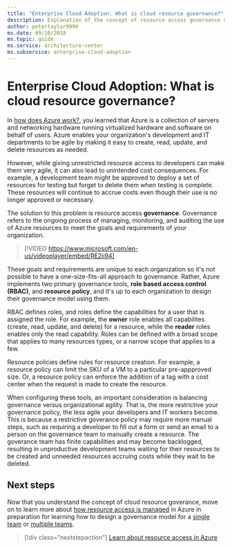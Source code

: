 ```yaml
---
title: "Enterprise Cloud Adoption: What is cloud resource governance?"
description: Explanation of the concept of resource access governance on Azure
author: petertaylor9999
ms.date: 09/10/2018
ms.topic: guide
ms.service: architecture-center
ms.subservice: enterprise-cloud-adoption
---
```


# Enterprise Cloud Adoption: What is cloud resource governance?

In [how does Azure work?](what-is-azure.md), you learned that Azure is a collection of servers and networking hardware running virtualized hardware and software on behalf of users. Azure enables your organization's development and IT departments to be agile by making it easy to create, read, update, and delete resources as needed.

However, while giving unrestricted resource access to developers can make them very agile, it can also lead to unintended cost consequences. For example, a development team might be approved to deploy a set of resources for testing but forget to delete them when testing is complete. These resources will continue to accrue costs even though their use is no longer approved or necessary. 

The solution to this problem is resource access **governance**. Governance refers to the ongoing process of managing, monitoring, and auditing the use of Azure resources to meet the goals and requirements of your organization. 

> [!VIDEO https://www.microsoft.com/en-us/videoplayer/embed/RE2ii94] 

These goals and requirements are unique to each organization so it's not possible to have a one-size-fits-all approach to governance. Rather, Azure implements two primary governance tools, **role based access control (RBAC)**, and **resource policy**, and it's up to each organization to design their governance model using them.

RBAC defines roles, and roles define the capabilities for a user that is assigned the role. For example, the **owner** role enables all capabilites (create, read, update, and delete) for a resource, while the  **reader** roles enables only the read capability. Roles can be defined with a broad scope that applies to many resources types, or a narrow scope that applies to a few. 

Resource policies define rules for resource creation. For example, a resource policy can limit the SKU of a VM to a particular pre-appproved size. Or, a resource policy can enforce the addition of a tag with a cost center when the request is made to create the resource. 

When configuring these tools, an important consideration is balancing governance versus organizational agility. That is, the more restrictive your governance policy, the less agile your developers and IT workers become. This is because a restrictive goverance policy may require more manual steps, such as requiring a developer to fill out a form or send an email to a person on the governance team to manually create a resource. The goverance team has finite capabilities and may become backlogged, resulting in unproductive development teams waiting for their resources to be created and unneeded resources accruing costs while they wait to be deleted.

## Next steps

Now that you understand the concept of cloud resource goverance, move on to learn more about [how resource access is managed](azure-resource-access.md) in Azure in preparation for learning how to design a governance model for a [single team](../governance/governance-single-team.md) or [multiple teams](../governance/governance-multiple-teams.md).

> [!div class="nextstepaction"]
> [Learn about resource access in Azure](azure-resource-access.md)
